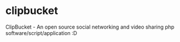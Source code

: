 clipbucket
==========

ClipBucket - An open source social networking and video sharing php software/script/application :D